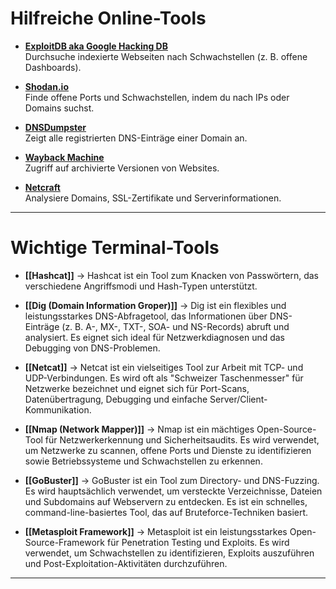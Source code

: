 # **Hilfreiche Online-Tools**

- **[ExploitDB aka Google Hacking DB](https://www.exploit-db.com/)**  
  Durchsuche indexierte Webseiten nach Schwachstellen (z. B. offene Dashboards).

- **[Shodan.io](https://www.shodan.io/)**  
  Finde offene Ports und Schwachstellen, indem du nach IPs oder Domains suchst.

- **[DNSDumpster](https://dnsdumpster.com/)**  
  Zeigt alle registrierten DNS-Einträge einer Domain an.

- **[Wayback Machine](https://web.archive.org/)**  
  Zugriff auf archivierte Versionen von Websites.

- **[Netcraft](https://www.netcraft.com/tools/)**  
  Analysiere Domains, SSL-Zertifikate und Serverinformationen.

---

# **Wichtige Terminal-Tools**

- **[[Hashcat]]** -> Hashcat ist ein Tool zum Knacken von Passwörtern, das verschiedene Angriffsmodi und Hash-Typen unterstützt.
  
- **[[Dig (Domain Information Groper)]]** -> Dig ist ein flexibles und leistungsstarkes DNS-Abfragetool, das Informationen über DNS-Einträge (z. B. A-, MX-, TXT-, SOA- und NS-Records) abruft und analysiert. Es eignet sich ideal für Netzwerkdiagnosen und das Debugging von DNS-Problemen.
  
- **[[Netcat]]** -> Netcat ist ein vielseitiges Tool zur Arbeit mit TCP- und UDP-Verbindungen. Es wird oft als "Schweizer Taschenmesser" für Netzwerke bezeichnet und eignet sich für Port-Scans, Datenübertragung, Debugging und einfache Server/Client-Kommunikation.
  
- **[[Nmap (Network Mapper)]]** -> Nmap ist ein mächtiges Open-Source-Tool für Netzwerkerkennung und Sicherheitsaudits. Es wird verwendet, um Netzwerke zu scannen, offene Ports und Dienste zu identifizieren sowie Betriebssysteme und Schwachstellen zu erkennen.
  
- **[[GoBuster]]** -> GoBuster ist ein Tool zum Directory- und DNS-Fuzzing. Es wird hauptsächlich verwendet, um versteckte Verzeichnisse, Dateien und Subdomains auf Webservern zu entdecken. Es ist ein schnelles, command-line-basiertes Tool, das auf Bruteforce-Techniken basiert.

- **[[Metasploit Framework]]** -> Metasploit ist ein leistungsstarkes Open-Source-Framework für Penetration Testing und Exploits. Es wird verwendet, um Schwachstellen zu identifizieren, Exploits auszuführen und Post-Exploitation-Aktivitäten durchzuführen.


---

